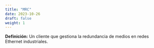 ```yaml
---
title: "MRC"
date: 2023-10-26
draft: false
weight: 1
---
```


**Definición:** Un cliente que gestiona la redundancia de medios en redes Ethernet industriales.
